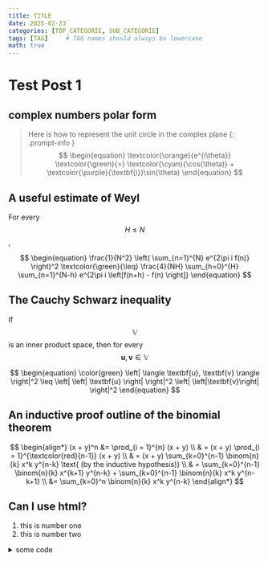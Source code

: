 ```yaml
---
title: TITLE
date: 2025-02-23
categories: [TOP_CATEGORIE, SUB_CATEGORIE]
tags: [TAG]     # TAG names should always be lowercase
math: true
---
```


# Test Post 1

## complex numbers polar form
> Here is how to represent the unit circle in the complex plane
{: .prompt-info }
$$
\begin{equation} 
\textcolor{\orange}{e^{i\theta}} \textcolor{\green}{=} \textcolor{\cyan}{\cos(\theta)} + \textcolor{\purple}{\textbf{i}}\sin(\theta)
\end{equation}
$$

## A useful estimate of Weyl

For every $$H \leq N$$, 

$$
\begin{equation} 
\frac{1}{N^2} \left( \sum_{n=1}^{N} e^{2\pi i f(n)} \right)^2 \textcolor{\green}{\leq} \frac{4}{NH} \sum_{h=0}^{H} \sum_{n=1}^{N-h} e^{2\pi i \left[f(n+h) - f(n) \right]}
\end{equation}
$$

## The Cauchy Schwarz inequality

If $$ \mathbb{V}$$ is an inner product space, then for every $$ \textbf{u},\textbf{v} \in \mathbb{V} $$

$$
\begin{equation}
\color{green}
\left| \langle \textbf{u}, \textbf{v} \rangle \right|^2 \leq \left| \left| \textbf{u} \right| \right|^2 \left| \left|\textbf{v}\right| \right|^2
\end{equation}
$$

## An inductive proof outline of the binomial theorem

$$
\begin{align*}
(x + y)^n &= \prod_{i = 1}^{n} (x + y) \\
& = (x + y) \prod_{i = 1}^{\textcolor{red}{n-1}} (x + y) \\
& = (x + y) \sum_{k=0}^{n-1} \binom{n}{k} x^k y^{n-k} \text{ (by the inductive hypothesis)} \\
& = \sum_{k=0}^{n-1} \binom{n}{k} x^{k+1} y^{n-k}  + \sum_{k=0}^{n-1} \binom{n}{k} x^k y^{n-k+1} \\
&= \sum_{k=0}^n \binom{n}{k} x^k y^{n-k}
\end{align*}
$$

## Can I use html?

<ol>
<li> this is number one </li>
<li> this is number two </li>
</ol>


<details>

<summary> some code </summary>
<iframe
  src="https://jupyterlite.github.io/demo/repl/index.html?kernel=python&theme=JupyterLab Dark"
  width="100%"
  height="100%"
></iframe>

<iframe
  src="https://rmfulton.github.io/interactiveCodeExamples/repl/index.html?kernel=python&theme=JupyterLab Dark"
  width="100%"
  height="100%"
></iframe>

<iframe
  src="https://rmfulton.github.io/interactiveCodeExamples/notebooks/index.html?path=interactive_examplex.ipynb&theme=JupyterLab Dark"
  width="100%"
  height=800
></iframe>

</details>
